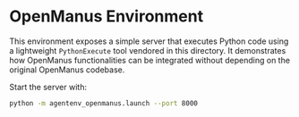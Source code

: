 # OpenManus Environment

This environment exposes a simple server that executes Python code using a
lightweight `PythonExecute` tool vendored in this directory. It demonstrates how
OpenManus functionalities can be integrated without depending on the original
OpenManus codebase.

Start the server with:

```bash
python -m agentenv_openmanus.launch --port 8000
```
